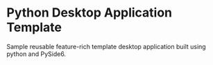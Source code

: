 # Python Desktop Application Template
Sample reusable feature-rich template desktop application built using python and PySide6.
